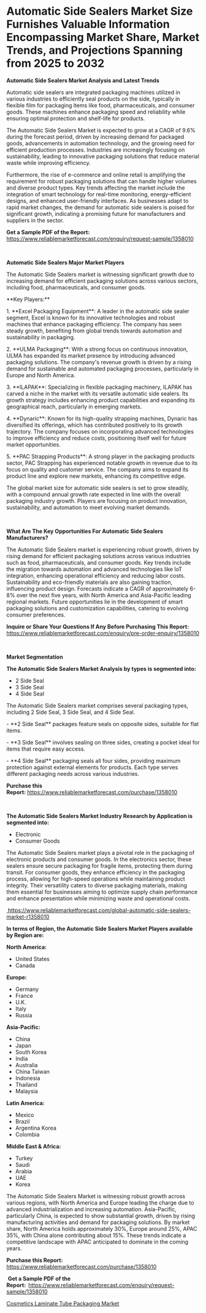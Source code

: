 <p><h1>Automatic Side Sealers Market Size Furnishes Valuable Information Encompassing Market Share, Market Trends, and Projections Spanning from 2025 to 2032</h1></p><p><strong>Automatic Side Sealers Market Analysis and Latest Trends</strong></p>
<p><p>Automatic side sealers are integrated packaging machines utilized in various industries to efficiently seal products on the side, typically in flexible film for packaging items like food, pharmaceuticals, and consumer goods. These machines enhance packaging speed and reliability while ensuring optimal protection and shelf-life for products.</p><p>The Automatic Side Sealers Market is expected to grow at a CAGR of 9.6% during the forecast period, driven by increasing demand for packaged goods, advancements in automation technology, and the growing need for efficient production processes. Industries are increasingly focusing on sustainability, leading to innovative packaging solutions that reduce material waste while improving efficiency.</p><p>Furthermore, the rise of e-commerce and online retail is amplifying the requirement for robust packaging solutions that can handle higher volumes and diverse product types. Key trends affecting the market include the integration of smart technology for real-time monitoring, energy-efficient designs, and enhanced user-friendly interfaces. As businesses adapt to rapid market changes, the demand for automatic side sealers is poised for significant growth, indicating a promising future for manufacturers and suppliers in the sector.</p></p>
<p><strong>Get a Sample PDF of the Report:&nbsp;</strong> <a href="https://www.reliablemarketforecast.com/enquiry/request-sample/1358010?utm_campaign=2212&utm_medium=2&utm_source=Github&utm_content=ia&utm_term=24022025&utm_id=automatic-side-sealers">https://www.reliablemarketforecast.com/enquiry/request-sample/1358010</a></p>
<p>&nbsp;</p>
<p><strong>Automatic Side Sealers Major Market Players</strong></p>
<p><p>The Automatic Side Sealers market is witnessing significant growth due to increasing demand for efficient packaging solutions across various sectors, including food, pharmaceuticals, and consumer goods.</p><p>**Key Players:**</p><p>1. **Excel Packaging Equipment**: A leader in the automatic side sealer segment, Excel is known for its innovative technologies and robust machines that enhance packaging efficiency. The company has seen steady growth, benefiting from global trends towards automation and sustainability in packaging.</p><p>2. **ULMA Packaging**: With a strong focus on continuous innovation, ULMA has expanded its market presence by introducing advanced packaging solutions. The company's revenue growth is driven by a rising demand for sustainable and automated packaging processes, particularly in Europe and North America.</p><p>3. **ILAPAK**: Specializing in flexible packaging machinery, ILAPAK has carved a niche in the market with its versatile automatic side sealers. Its growth strategy includes enhancing product capabilities and expanding its geographical reach, particularly in emerging markets.</p><p>4. **Dynaric**: Known for its high-quality strapping machines, Dynaric has diversified its offerings, which has contributed positively to its growth trajectory. The company focuses on incorporating advanced technologies to improve efficiency and reduce costs, positioning itself well for future market opportunities.</p><p>5. **PAC Strapping Products**: A strong player in the packaging products sector, PAC Strapping has experienced notable growth in revenue due to its focus on quality and customer service. The company aims to expand its product line and explore new markets, enhancing its competitive edge.</p><p>The global market size for automatic side sealers is set to grow steadily, with a compound annual growth rate expected in line with the overall packaging industry growth. Players are focusing on product innovation, sustainability, and automation to meet evolving market demands.</p></p>
<p>&nbsp;</p>
<p><strong>What Are The Key Opportunities For Automatic Side Sealers Manufacturers?</strong></p>
<p><p>The Automatic Side Sealers market is experiencing robust growth, driven by rising demand for efficient packaging solutions across various industries such as food, pharmaceuticals, and consumer goods. Key trends include the migration towards automation and advanced technologies like IoT integration, enhancing operational efficiency and reducing labor costs. Sustainability and eco-friendly materials are also gaining traction, influencing product design. Forecasts indicate a CAGR of approximately 6-8% over the next five years, with North America and Asia-Pacific leading regional markets. Future opportunities lie in the development of smart packaging solutions and customization capabilities, catering to evolving consumer preferences.</p></p>
<p><strong>Inquire or Share Your Questions If Any Before Purchasing This Report:</strong> <a href="https://www.reliablemarketforecast.com/enquiry/pre-order-enquiry/1358010?utm_campaign=2212&utm_medium=2&utm_source=Github&utm_content=ia&utm_term=24022025&utm_id=automatic-side-sealers">https://www.reliablemarketforecast.com/enquiry/pre-order-enquiry/1358010</a></p>
<p>&nbsp;</p>
<p><strong>Market Segmentation</strong></p>
<p><strong>The Automatic Side Sealers Market Analysis by types is segmented into:</strong></p>
<p><ul><li>2 Side Seal</li><li>3 Side Seal</li><li>4 Side Seal</li></ul></p>
<p><p>The Automatic Side Sealers market comprises several packaging types, including 2 Side Seal, 3 Side Seal, and 4 Side Seal. </p><p>- **2 Side Seal** packages feature seals on opposite sides, suitable for flat items.</p><p>- **3 Side Seal** involves sealing on three sides, creating a pocket ideal for items that require easy access.</p><p>- **4 Side Seal** packaging seals all four sides, providing maximum protection against external elements for products. Each type serves different packaging needs across various industries.</p></p>
<p><strong>Purchase this Report:&nbsp;</strong><a href="https://www.reliablemarketforecast.com/purchase/1358010?utm_campaign=2212&utm_medium=2&utm_source=Github&utm_content=ia&utm_term=24022025&utm_id=automatic-side-sealers">https://www.reliablemarketforecast.com/purchase/1358010</a></p>
<p>&nbsp;</p>
<p><strong>The Automatic Side Sealers Market Industry Research by Application is segmented into:</strong></p>
<p><ul><li>Electronic</li><li>Consumer Goods</li></ul></p>
<p><p>The Automatic Side Sealers market plays a pivotal role in the packaging of electronic products and consumer goods. In the electronics sector, these sealers ensure secure packaging for fragile items, protecting them during transit. For consumer goods, they enhance efficiency in the packaging process, allowing for high-speed operations while maintaining product integrity. Their versatility caters to diverse packaging materials, making them essential for businesses aiming to optimize supply chain performance and enhance presentation while minimizing waste and operational costs.</p></p>
<p><a href="https://www.reliablemarketforecast.com/global-automatic-side-sealers-market-r1358010?utm_campaign=2212&utm_medium=2&utm_source=Github&utm_content=ia&utm_term=24022025&utm_id=automatic-side-sealers">&nbsp;https://www.reliablemarketforecast.com/global-automatic-side-sealers-market-r1358010</a></p>
<p><strong>In terms of Region, the Automatic Side Sealers Market Players available by Region are:</strong></p>
<p>
    <p> <strong> North America: </strong>
        <ul>
            <li>United States</li>
            <li>Canada</li>
        </ul>
        </p> 
    <p> <strong> Europe: </strong>
        <ul>
            <li>Germany</li>
            <li>France</li>
            <li>U.K.</li>
            <li>Italy</li>
            <li>Russia</li>
        </ul>
        </p> 
    <p> <strong> Asia-Pacific: </strong>
        <ul>
            <li>China</li>
            <li>Japan</li>
            <li>South Korea</li>
            <li>India</li>
            <li>Australia</li>
            <li>China Taiwan</li>
            <li>Indonesia</li>
            <li>Thailand</li>
            <li>Malaysia</li>
        </ul>
        </p> 
    <p> <strong> Latin America: </strong>
        <ul>
            <li>Mexico</li>
            <li>Brazil</li>
            <li>Argentina Korea</li>
            <li>Colombia</li>
        </ul>
        </p> 
    <p> <strong> Middle East & Africa: </strong>
        <ul>
            <li>Turkey</li>
            <li>Saudi</li>
            <li>Arabia</li>
            <li>UAE</li>
            <li>Korea</li>
        </ul>
    </p>
    </p>
<p><p>The Automatic Side Sealers Market is witnessing robust growth across various regions, with North America and Europe leading the charge due to advanced industrialization and increasing automation. Asia-Pacific, particularly China, is expected to show substantial growth, driven by rising manufacturing activities and demand for packaging solutions. By market share, North America holds approximately 30%, Europe around 25%, APAC 35%, with China alone contributing about 15%. These trends indicate a competitive landscape with APAC anticipated to dominate in the coming years.</p></p>
<p><strong>Purchase this Report: </strong><a href="https://www.reliablemarketforecast.com/purchase/1358010?utm_campaign=2212&utm_medium=2&utm_source=Github&utm_content=ia&utm_term=24022025&utm_id=automatic-side-sealers">https://www.reliablemarketforecast.com/purchase/1358010</a></p>
<p>&nbsp;<strong>Get a Sample PDF of the Report:&nbsp;&nbsp;</strong><a href="https://www.reliablemarketforecast.com/enquiry/request-sample/1358010?utm_campaign=2212&utm_medium=2&utm_source=Github&utm_content=ia&utm_term=24022025&utm_id=automatic-side-sealers">https://www.reliablemarketforecast.com/enquiry/request-sample/1358010</a></p>
<p><strong></strong></p>
<p><p><a href="https://github.com/gullattedenna/Market-Research-Report-List-1/blob/main/cosmetics-laminate-tube-packaging-market.md?utm_campaign=2212&utm_medium=2&utm_source=Github&utm_content=ia&utm_term=24022025&utm_id=automatic-side-sealers">Cosmetics Laminate Tube Packaging Market</a></p></p>